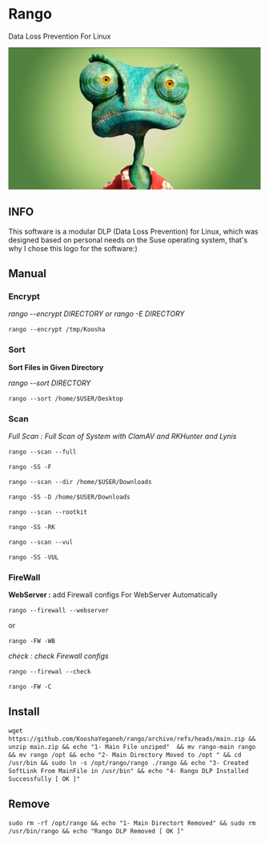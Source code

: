 # Rango

Data Loss Prevention For Linux

![Rango](./static/rango3.jpg)


## INFO

This software is a modular DLP (Data Loss Prevention) for Linux, which was designed based on personal needs on the Suse operating system, that's why I chose this logo for the software:)



## Manual

### Encrypt

*rango --encrypt DIRECTORY or rango -E DIRECTORY*


```
rango --encrypt /tmp/Koosha
```

### Sort

**Sort Files in Given Directory**

*rango --sort DIRECTORY*

```
rango --sort /home/$USER/Desktop
```


### Scan

*Full Scan : Full Scan of System with ClamAV and RKHunter and Lynis*

```
rango --scan --full
```
```
rango -SS -F
```
```
rango --scan --dir /home/$USER/Downloads
```


```
rango -SS -D /home/$USER/Downloads
```

```
rango --scan --rootkit
```
```
rango -SS -RK
```
```
rango --scan --vul
```

```
rango -SS -VUL
```

### FireWall

**WebServer :** add Firewall configs For WebServer Automatically

```
rango --firewall --webserver
```
or

```
rango -FW -WB
```

*check : check Firewall configs*

```
rango --firewal --check
```

```
rango -FW -C
```

 



## Install

```
wget https://github.com/KooshaYeganeh/rango/archive/refs/heads/main.zip && unzip main.zip && echo "1- Main File unziped"  && mv rango-main rango && mv rango /opt && echo "2- Main Directory Moved to /opt " && cd /usr/bin && sudo ln -s /opt/rango/rango ./rango && echo "3- Created SoftLink From MainFile in /usr/bin" && echo "4- Rango DLP Installed Successfully [ OK ]"
```


## Remove


```
sudo rm -rf /opt/rango && echo "1- Main Directort Removed" && sudo rm /usr/bin/rango && echo "Rango DLP Removed [ OK ]"
```


